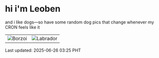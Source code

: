 # hi i'm Leoben

and i like dogs—so have some random dog pics that change whenever my CRON feels like it

|  |  |
|--------|----------|
| ![Borzoi](https://random-dog-vercel.vercel.app/api/random-borzoi?v=1750879515) | ![Labrador](https://random-dog-vercel.vercel.app/api/random-labrador?v=1750879515) |

Last updated: 2025-06-26 03:25 PHT

